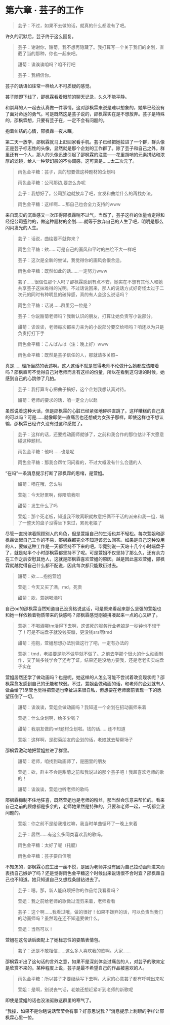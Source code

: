 # 第六章 · 芸子的工作

>芸子：不过，如果不去做的话，就真的什么都没有了吧。

许久的沉默后，芸子终于这么回复。

>芸子：谢谢你，甜菊，我不想再隐藏了。我打算写一个关于我们的企划，直截了当的那种，你也一起来吧。
>
>甜菊：诶诶诶咱吗？咱不行吧
>
>芸子：我相信你。

芸子的话语如往常一样给人不可质疑的感觉。

芸子随即下线了，邵枫霖看着眼前的聊天记录，久久不能平静。

和崇拜的人一起去认真做一件事情，这对邵枫霖来说是难以想象的，她早已经没有了面对命运的勇气。可是既然这是芸子说的，邵枫霖实在是不想放弃。芸子是特殊的，邵枫霖想，只要有芸子在，一定不会有问题的。

抱着纠结的心情，邵枫霖一夜未眠。

第二天一放学，邵枫霖就马上赶回家看手机。芸子已经把她拉进了一个群，群头像正是芸子标志性的头像，显然就是那个企划的工作群了。除了芸子和自己之外，群里还有一个人，那人的头像迅速引起了邵枫霖的注意——花里胡哨的元素拼贴和浓厚的滤镜，给人一种梦幻般的不协调感，这可真是……太二次元了。

>雨色金平糖：芸子，真的想要做这种题材的企划吗
>
>雨色金平糖：公司那边,要怎么办呢
>
>芸子：我想好了。公司那边就放弃了吧，宣发和曲绘什么的再找办法。
>
>雨色金平糖：这样啊……那自己也会全力支持的www

来自现实的沉重感又一次压得邵枫霖喘不过气，当然了，芸子这样的体量肯定得和经纪公司签约的，做这种题材的企划……就等于放弃自己的人生了吧，明明是那么闪闪发光的人生。

>芸子：话说，曲绘要不就你来？
>
>雨色金平糖：欸……可是自己的画风和平时的曲绘不大一样吧
>
>芸子：这次是全新的尝试，我觉得你的画风会很合适。
>
>雨色金平糖：既然如此的话……一定努力www
>
>芸子……很信任那个人吗？邵枫霖感到有点不安，她实在不想有其他人和她共享芸子这抹难得的光明。不过话说回来，那人的说话方式好奇怪太过于二次元的同时有种明显的破碎感，真的有人会这么说话吗？
>
>雨色金平糖：话说……群里另一位是？
>
>芸子：你说甜菊老师吗？我新认识的朋友，打算让她负责写小说部分。
>
>甜菊：诶诶诶，老师每次都亲力亲为的小说部分要交给咱吗？咱还以为只是负责打打下手
>
>雨色金平糖：こんばんは（注：晚上好）www
>
>雨色金平糖：既然是芸子信任的人，那就请多关照~


真是……理所当然的表述啊。这人这话不就是觉得老师不论做什么她都应该陪着吗？邵枫霖可不觉得自己对老师而言有这样的份量，所以在看到这句话的时候，她感到自己的心跳停了几拍。

>芸子：我打算专心把曲子搞好，这个企划我想认真对待。
>
>甜菊：老师的要求的话，咱一定全力以赴

虽然说着这种大话，但是邵枫霖的心脏已经紧张地砰砰直跳了。这样糟糕的自己真的可以吗？可是……就像即使一直痛苦也还想成为女孩子那样，即使这样也不想认输，邵枫霖已经许久没有过这种感觉了。

>芸子：这样的话，还要找动画师就够了，之前和我合作的那位估计不大愿意碰这种题材。
>
>雨色金平糖：他吗……也是呢
>
>雨色金平糖：那我会帮忙问问看的，不过大概没有什么合适的人

“在吗”一条消息提示打断了邵枫霖的思绪，是萱姐。

>甜菊：咱在哦，怎么啦
>
>萱姐：今天好累啊，你陪陪我呗
>
>甜菊：发生什么了吗
>
>萱姐：那个死老板，知道我不敢离职就故意把俩不干活的派来和我一组，端了一整天的盘子没得坐下来过，累死老娘了

尽管一直扮演着照顾别人的角色，但是萱姐自己的生活也并不轻松。每次萱姐和邵枫霖谈起自己工作的不易，邵枫霖都完全不知道该怎么回答。如果是自己这种没用的人，要做这种工作是一天都坚持不下来的吧。毕竟别说一天站十几个小时端盘子了，就是站半个小时邵枫霖都坚持不了呢。可是萱姐不仅坚持了那么久，还有余力在工作之后安慰其他人，这就是邵枫霖喜欢萱姐的原因。越是因此喜欢萱姐，邵枫霖就越觉得自己什么都不配说，因此每次都只能敷衍过去。

>甜菊：欸……抱抱萱姐
>
>萱姐：今天又买了酒，md，死贵
>
>甜菊：欸，萱姐喝酒吗

自己od的邵枫霖当然知道自己没资格说这话，可是原来看起来那么坚强的萱姐也和她一样依赖着物质带来的快感吗？邵枫霖感觉刚被拼凑起来一点的心又碎了。

>萱姐：不喝酒哪tm活得下去啊，这该死的服务行业老娘是一秒钟也不想干了！可是不端盘子就没钱买糖，更没钱srs啊tmd
>
>甜菊：抱抱，萱姐想想办法别做这行了吧，一定有办法的
>
>萱姐：tmd，老娘要是能不做早就不做了。之前去学那个很火的什么动画制作，交了贼多钱学会了还考了证，结果还是没地方要我，还是老老实实端盘子实在

萱姐居然还学了做动画吗？也是呢，她这样的人怎么可能不尝试着改变现状呢？邵枫霖愈发感到自己的无能和软弱。不过，萱姐会做动画的话，和老师的企划就有人做曲绘了!尽管也觉得把萱姐也牵扯进来很自私，但想要在老师面前表现一下的愿望压倒了一切。

>甜菊：诶诶诶，萱姐会做动画吗？我知道一个企划在招动画师来着
>
>萱姐：什么企划啊，给多少钱？
>
>甜菊：我朋友做的mtf题材企划啦。钱的话……还不知道
>
>萱姐：这样啊，是甜菊朋友的企划的话，老娘就去帮帮场子


邵枫霖激动地把萱姐拉进了群里。

>甜菊：老师，咱找到动画师了，是圈里的朋友
>
>萱姐：欸，群主不会是甜菊之前和我说过的那个芸子吧！我超喜欢老师的歌的！
>
>甜菊：诶诶诶，萱姐也听老师的歌吗


邵枫霖抑制不住地狂喜，既然萱姐也是老师的粉丝，那当然会乐意来帮忙的。看来自己之前的顾虑都是多余的，老师她果然是特殊的，只要和老师一起，一切都会没问题的。

>萱姐：你之前不是给我推过嘛，我当时单曲循环了一晚上来着
>
>芸子：居然……有这么多同类喜欢我的歌吗。
>
>雨色金平糖：太好了呢（托腮）
>
>雨色金平糖：芸子要自信哦

不知怎的，邵枫霖心底生出一丝不悦，是因为老师并没有因为自己拉动画师进来而表扬自己嫉妒了吗？还是觉得雨色金平糖这个时候出来说话很不合时宜？邵枫霖自己也不知道。她只知道自己又想找条缝钻进去了。

>芸子：嗯。那，新人能麻烦把你的作品给我看看吗？
>
>萱姐：我之前给老师的歌做过混剪来着，老师看看
>
>芸子：这个啊……我看过哦，做的很好！如果不嫌弃的话，可以负责当我们的动画师吗？虽然现在还不知道要做什么。
>
>萱姐：当然可以！

萱姐在这句话后面配上了她标志性的耍酷表情包。

>芸子：还是不敢相信……这么多人喜欢我的歌啊。大家……

邵枫霖听出了这句话的言外之意，如果不是深刻体会过痛苦的人，对芸子的歌肯定是欣赏不来的。某种程度上说，芸子是最不希望自己的作品被喜欢的人。

>雨色金平糖：所以芸子才要继续写下去啊，大家的心意芸子都有呼喊出来呢
>
>萱姐：是啊，别说丧气话，老娘还想赶紧听到老师的新歌呢

即使是萱姐的话也没法驱散这群里的寒气了。

“我操，如果不是你瞎说话莹莹会有事？好意思说我？”消息提示上刺眼的字样让邵枫霖心里一惊。
